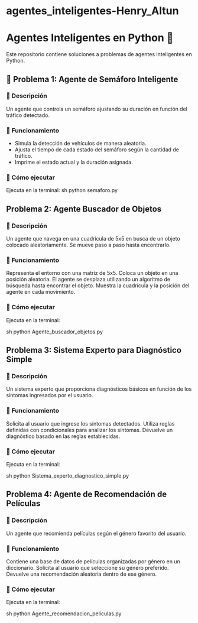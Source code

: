 # agentes_inteligentes-Henry_Altun
# Agentes Inteligentes en Python 🤖

Este repositorio contiene soluciones a problemas de agentes inteligentes en Python.

## 🚦 Problema 1: Agente de Semáforo Inteligente

### 📌 Descripción
Un agente que controla un semáforo ajustando su duración en función del tráfico detectado.

### 🔹 Funcionamiento
- Simula la detección de vehículos de manera aleatoria.
- Ajusta el tiempo de cada estado del semáforo según la cantidad de tráfico.
- Imprime el estado actual y la duración asignada.

### 🏁 Cómo ejecutar
Ejecuta en la terminal:
sh
python semaforo.py 

## Problema 2: Agente Buscador de Objetos
### 📌 Descripción
Un agente que navega en una cuadrícula de 5x5 en busca de un objeto colocado aleatoriamente. Se mueve paso a paso hasta encontrarlo.

### 🔹 Funcionamiento
Representa el entorno con una matriz de 5x5.
Coloca un objeto en una posición aleatoria.
El agente se desplaza utilizando un algoritmo de búsqueda hasta encontrar el objeto.
Muestra la cuadrícula y la posición del agente en cada movimiento.
### 🏁 Cómo ejecutar
Ejecuta en la terminal:

sh
python Agente_buscador_objetos.py

## Problema 3: Sistema Experto para Diagnóstico Simple
### 📌 Descripción
Un sistema experto que proporciona diagnósticos básicos en función de los síntomas ingresados por el usuario.

### 🔹 Funcionamiento
Solicita al usuario que ingrese los síntomas detectados.
Utiliza reglas definidas con condicionales para analizar los síntomas.
Devuelve un diagnóstico basado en las reglas establecidas.
### 🏁 Cómo ejecutar
Ejecuta en la terminal:

sh
python Sistema_experto_diagnostico_simple.py


## Problema 4: Agente de Recomendación de Películas
### 📌 Descripción
Un agente que recomienda películas según el género favorito del usuario.

### 🔹 Funcionamiento
Contiene una base de datos de películas organizadas por género en un diccionario.
Solicita al usuario que seleccione su género preferido.
Devuelve una recomendación aleatoria dentro de ese género.
### 🏁 Cómo ejecutar
Ejecuta en la terminal:

sh
python Agente_recomendacion_peliculas.py



